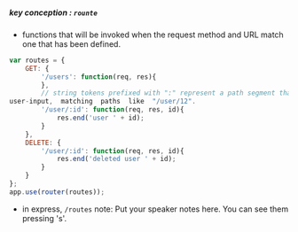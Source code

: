 ##### key conception : `rounte`

- functions that will be invoked when the request method and URL match one that has been defined.

```javascript
var routes = { 
	GET: {
		'/users': function(req, res){
		},
		// string tokens prefixed with ":" represent a path segment that accept
user-input,  matching  paths  like  "/user/12".
		'/user/:id': function(req, res, id){ 
			res.end('user ' + id);
		}
	},
	DELETE: {
		'/user/:id': function(req, res, id){
			res.end('deleted user ' + id);
		}
	}
};
app.use(router(routes));
```
- in express, `/routes`
note:
    Put your speaker notes here.
    You can see them pressing 's'.
